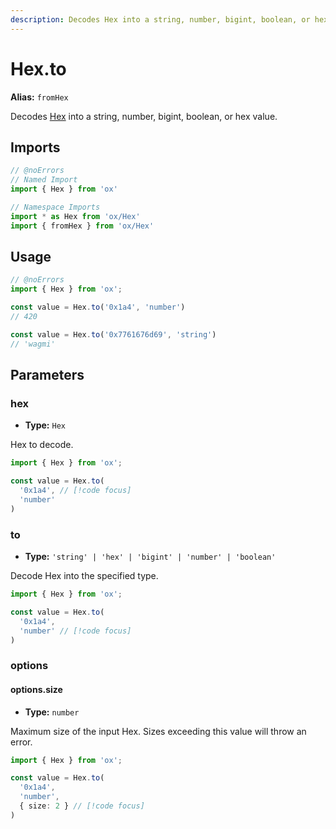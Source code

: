 ```yaml
---
description: Decodes Hex into a string, number, bigint, boolean, or hex value.
---
```


# Hex.to 

**Alias:** `fromHex`

Decodes [Hex](/api/hex) into a string, number, bigint, boolean, or hex value.

## Imports

```ts twoslash
// @noErrors
// Named Import 
import { Hex } from 'ox'

// Namespace Imports
import * as Hex from 'ox/Hex'
import { fromHex } from 'ox/Hex'
```

## Usage

```ts twoslash
// @noErrors
import { Hex } from 'ox';

const value = Hex.to('0x1a4', 'number')
// 420

const value = Hex.to('0x7761676d69', 'string')
// 'wagmi'
```

## Parameters

### hex

- **Type:** `Hex`

Hex to decode.

```ts twoslash
import { Hex } from 'ox';

const value = Hex.to(
  '0x1a4', // [!code focus]
  'number'
)
```

### to

- **Type:** `'string' | 'hex' | 'bigint' | 'number' | 'boolean'`

Decode Hex into the specified type.

```ts twoslash
import { Hex } from 'ox';

const value = Hex.to(
  '0x1a4', 
  'number' // [!code focus]
)
```

### options

#### options.size

- **Type:** `number`

Maximum size of the input Hex. Sizes exceeding this value will throw an error.

```ts twoslash
import { Hex } from 'ox';

const value = Hex.to(
  '0x1a4', 
  'number',
  { size: 2 } // [!code focus]
)
```
